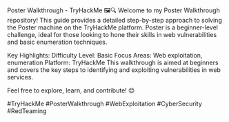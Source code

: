 Poster Walkthrough - TryHackMe 🖼️🔍
Welcome to my Poster Walkthrough repository! This guide provides a detailed step-by-step approach to solving the Poster machine on the TryHackMe platform. Poster is a beginner-level challenge, ideal for those looking to hone their skills in web vulnerabilities and basic enumeration techniques.

Key Highlights:
Difficulty Level: Basic
Focus Areas: Web exploitation, enumeration
Platform: TryHackMe
This walkthrough is aimed at beginners and covers the key steps to identifying and exploiting vulnerabilities in web services.

Feel free to explore, learn, and contribute! 😊

#TryHackMe #PosterWalkthrough #WebExploitation #CyberSecurity #RedTeaming
